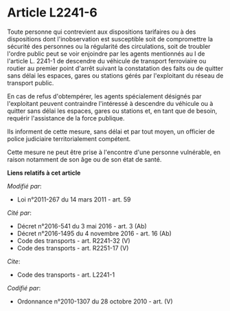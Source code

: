 # Article L2241-6

Toute personne qui contrevient aux dispositions tarifaires ou à des dispositions dont l'inobservation est susceptible soit de
compromettre la sécurité des personnes ou la régularité des circulations, soit de troubler l'ordre public peut se voir
enjoindre par les agents mentionnés au I de l'article L. 2241-1 de descendre du véhicule de transport ferroviaire ou routier
au premier point d'arrêt suivant la constatation des faits ou de quitter sans délai les espaces, gares ou stations gérés par
l'exploitant du réseau de transport public. 

En cas de refus d'obtempérer, les agents spécialement désignés par l'exploitant peuvent contraindre l'intéressé à descendre
du véhicule ou à quitter sans délai les espaces, gares ou stations et, en tant que de besoin, requérir l'assistance de la
force publique. 

Ils informent de cette mesure, sans délai et par tout moyen, un officier de police judiciaire territorialement compétent. 

Cette mesure ne peut être prise à l'encontre d'une personne vulnérable, en raison notamment de son âge ou de son état de
santé.

**Liens relatifs à cet article**

_Modifié par_:

  - Loi n°2011-267 du 14 mars 2011 - art. 59

_Cité par_:

  - Décret n°2016-541 du 3 mai 2016 - art. 3 (Ab)
  - Décret n°2016-1495 du 4 novembre 2016 - art. 16 (Ab)
  - Code des transports - art. R2241-32 (V)
  - Code des transports - art. R2251-17 (V)

_Cite_:

  - Code des transports - art. L2241-1

_Codifié par_:

  - Ordonnance n°2010-1307 du 28 octobre 2010 - art. (V)
